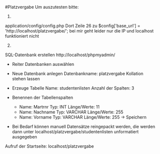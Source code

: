 #Platzvergabe
Um auszutesten bitte:

1.
application/config/config.php
Dort Zeile 26 zu
$config['base_url'] = 'http://localhost/platzvergabe/';
bei mir geht leider nur die IP und localhost funktioniert nicht

2.
SQL-Datenbank erstellen
http://localhost/phpmyadmin/
- Reiter Datenbanken auswählen

- Neue Datenbank anlegen
  Datenbankname: platzvergabe
  Kollation stehen lassen
  
- Erzeuge Tabelle
  Name: studentenlisten
  Anzahl der Spalten: 3
  
- Benennen der Tabellenspalten
  - Name: Martrnr Typ: INT Länge/Werte: 11
  - Name: Nachname Typ: VARCHAR Länge/Werte: 255
  - Name: Vorname Typ: VARCHAR Länge/Werte: 255
  -> Speichern
  
- Bei Bedarf können manuell Datensätze reingepackt werden, die werden dann unter localhost/platzvergabe/studentenlisten unformatiert ausgegeben

Aufruf der Startseite:
localhost/platzvergabe
